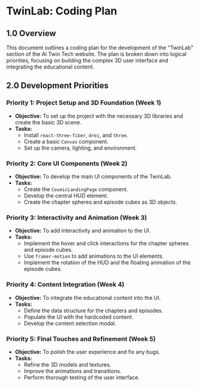# TwinLab: Coding Plan

## 1.0 Overview

This document outlines a coding plan for the development of the "TwinLab" section of the AI Twin Tech website. The plan is broken down into logical priorities, focusing on building the complex 3D user interface and integrating the educational content.

## 2.0 Development Priorities

### Priority 1: Project Setup and 3D Foundation (Week 1)

*   **Objective:** To set up the project with the necessary 3D libraries and create the basic 3D scene.
*   **Tasks:**
    *   Install `react-three-fiber`, `drei`, and `three`.
    *   Create a basic `Canvas` component.
    *   Set up the camera, lighting, and environment.

### Priority 2: Core UI Components (Week 2)

*   **Objective:** To develop the main UI components of the TwinLab.
*   **Tasks:**
    *   Create the `CosmicLandingPage` component.
    *   Develop the central HUD element.
    *   Create the chapter spheres and episode cubes as 3D objects.

### Priority 3: Interactivity and Animation (Week 3)

*   **Objective:** To add interactivity and animation to the UI.
*   **Tasks:**
    *   Implement the hover and click interactions for the chapter spheres and episode cubes.
    *   Use `framer-motion` to add animations to the UI elements.
    *   Implement the rotation of the HUD and the floating animation of the episode cubes.

### Priority 4: Content Integration (Week 4)

*   **Objective:** To integrate the educational content into the UI.
*   **Tasks:**
    *   Define the data structure for the chapters and episodes.
    *   Populate the UI with the hardcoded content.
    *   Develop the content selection modal.

### Priority 5: Final Touches and Refinement (Week 5)

*   **Objective:** To polish the user experience and fix any bugs.
*   **Tasks:**
    *   Refine the 3D models and textures.
    *   Improve the animations and transitions.
    *   Perform thorough testing of the user interface.
